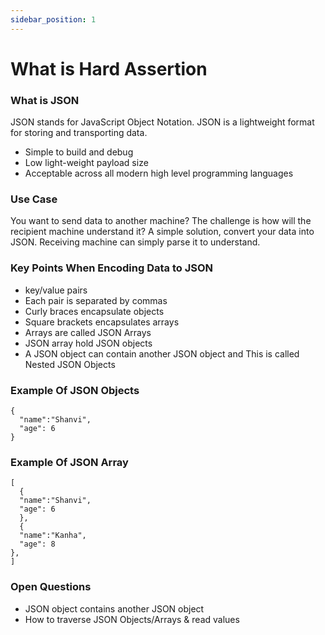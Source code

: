 ```yaml
---
sidebar_position: 1
---
```


# What is Hard Assertion

### What is JSON

JSON stands for JavaScript Object Notation. JSON is a lightweight format for storing and transporting data.

- Simple to build and debug
- Low light-weight payload size
- Acceptable across all modern high level programming languages

### Use Case

You want to send data to another machine? The challenge is how will the recipient machine understand it? A simple solution, convert your data into JSON. Receiving machine can simply parse it to understand.

### Key Points When Encoding Data to JSON

- key/value pairs
- Each pair is separated by commas
- Curly braces encapsulate objects
- Square brackets encapsulates arrays
- Arrays are called JSON Arrays
- JSON array hold JSON objects
- A JSON object can contain another JSON object and This is called Nested JSON Objects

### Example Of JSON Objects

```
{
  "name":"Shanvi",
  "age": 6
}
```

### Example Of JSON Array

```
[
  {
  "name":"Shanvi",
  "age": 6
  },
  {
  "name":"Kanha",
  "age": 8
},
]
```

### Open Questions

- JSON object contains another JSON object
- How to traverse JSON Objects/Arrays & read values
